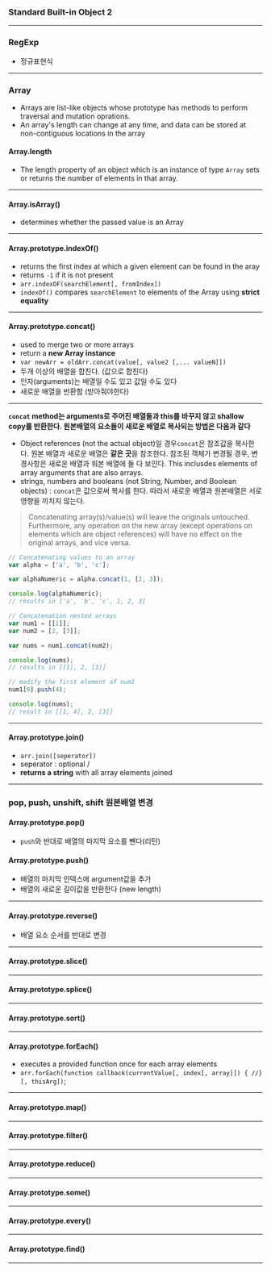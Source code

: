 ### Standard Built-in Object 2


---

### RegExp

- 정규표현식



---

### Array

- Arrays are list-like objects whose prototype has methods to perform traversal and mutation oprations.
- An array's length can change at any time, and data can be stored at non-contiguous locations in the array



#### Array.length 

- The length property of an object which is an instance of type `Array` sets or returns the number of elements in that array.

---

#### Array.isArray()

- determines whether the passed value is an Array

---

####  Array.prototype.indexOf()

- returns the first index at which a given element can be found in the aray
- returns `-1` if it is not present
- `arr.indexOF(searchElement[, fromIndex])`
- `indexOf()` compares `searchElement` to elements of the Array using **strict equality**


---

#### Array.prototype.concat()

- used to merge two or more arrays
- return a **new Array instance**
- `var newArr = oldArr.concat(value[, value2 [,... valueN]])`
- 두개 이상의 배열을 합친다. (값으로 합친다)
- 인자(arguments)는 배열일 수도 있고 값일 수도 있다
- 새로운 배열을 반환함 (받아줘야한다)

---

**`concat` method는 arguments로 주어진 배열들과 this를 바꾸지 않고 shallow copy를 반환한다. 원본배열의 요소들이 새로운 배열로 복사되는 방법은 다음과 같다**

- Object references (not the actual object)일 경우`concat`은 참조값을 복사한다. 원본 배열과 새로운 배열은 **같은 곳**을 참조한다. 참조된 객체가 변경될 경우, 변경사항은 새로운 배열과 워본 배열에 둘 다 보인다. This inclusdes elements of array arguments that are also arrays.
- strings, numbers and booleans (not String, Number, and Boolean objects) : `concat`은 값으로써 복사를 한다. 따라서 새로운 배열과 원본배열은 서로 영향을 끼치지 않는다.

> Concatenating array(s)/value(s) will leave the originals untouched. Furthermore, any operation on the new array (except operations on elements which are object references) will have no effect on the original arrays, and vice versa.


 ```js
// Concatenating values to an array
var alpha = ['a', 'b', 'c'];

var alphaNumeric = alpha.concat(1, [2, 3]);

console.log(alphaNumeric); 
// results in ['a', 'b', 'c', 1, 2, 3]

 ```


```js
// Concatenation nested arrays
var num1 = [[1]];
var num2 = [2, [3]];

var nums = num1.concat(num2);

console.log(nums);
// results in [[1], 2, [3]]

// modify the first element of num1
num1[0].push(4);

console.log(nums);
// result in [[1, 4], 2, [3]]

```

---

#### Array.prototype.join()

- `arr.join([seperator])`
- seperator : optional / 
- **returns a string** with all array elements joined

---
### pop, push, unshift, shift 원본배열 변경

#### Array.prototype.pop()

- `push`와 반대로 배열의 마지막 요소를 뺀다(리턴)


#### Array.prototype.push()

- 배열의 마지막 인덱스에 argument값을 추가
- 배열의 새로운 길이값을 반환한다 (new length)



---

#### Array.prototype.reverse()

- 배열 요소 순서를 반대로 변경

---

#### Array.prototype.slice()

---

#### Array.prototype.splice()

---

#### Array.prototype.sort()

---

#### Array.prototype.forEach()

- executes a provided function once for each array elements
- `arr.forEach(function callback(currentValue[, index[, array]]) { //}[, thisArg])`;


---

#### Array.prototype.map()


---


#### Array.prototype.filter()


---


#### Array.prototype.reduce()


---

#### Array.prototype.some()

---

#### Array.prototype.every()


---

#### Array.prototype.find()

---

